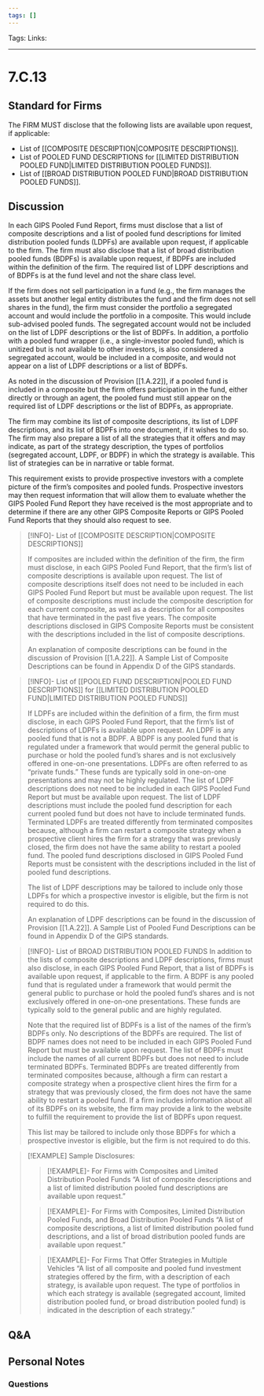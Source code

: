 ```yaml
---
tags: []
---
```

Tags:
Links: 
___
# 7.C.13
## Standard for Firms
The FIRM MUST disclose that the following lists are available upon request, if applicable:
- List of [[COMPOSITE DESCRIPTION|COMPOSITE DESCRIPTIONS]].
- List of POOLED FUND DESCRIPTIONS for [[LIMITED DISTRIBUTION POOLED FUND|LIMITED DISTRIBUTION POOLED FUNDS]].
- List of [[BROAD DISTRIBUTION POOLED FUND|BROAD DISTRIBUTION POOLED FUNDS]].
## Discussion
In each GIPS Pooled Fund Report, firms must disclose that a list of composite descriptions and a list of pooled fund descriptions for limited distribution pooled funds (LDPFs) are available upon request, if applicable to the firm. The firm must also disclose that a list of broad distribution pooled funds (BDPFs) is available upon request, if BDPFs are included within the definition of the firm. The required list of LDPF descriptions and of BDPFs is at the fund level and not the share class level.

If the firm does not sell participation in a fund (e.g., the firm manages the assets but another legal entity distributes the fund and the firm does not sell shares in the fund), the firm must consider the portfolio a segregated account and would include the portfolio in a composite. This would include sub-advised pooled funds. The segregated account would not be included on the list of LDPF descriptions or the list of BDPFs. In addition, a portfolio with a pooled fund wrapper (i.e., a single-investor pooled fund), which is unitized but is not available to other investors, is also considered a segregated account, would be included in a composite, and would not appear on a list of LDPF descriptions or a list of BDPFs.

As noted in the discussion of Provision [[1.A.22]], if a pooled fund is included in a composite but the firm offers participation in the fund, either directly or through an agent, the pooled fund must still appear on the required list of LDPF descriptions or the list of BDPFs, as appropriate.

The firm may combine its list of composite descriptions, its list of LDPF descriptions, and its list of BDPFs into one document, if it wishes to do so. The firm may also prepare a list of all the strategies that it offers and may indicate, as part of the strategy description, the types of portfolios (segregated account, LDPF, or BDPF) in which the strategy is available. This list of strategies can be in narrative or table format.

This requirement exists to provide prospective investors with a complete picture of the firm’s composites and pooled funds. Prospective investors may then request information that will allow them to evaluate whether the GIPS Pooled Fund Report they have received is the most appropriate and to determine if there are any other GIPS Composite Reports or GIPS Pooled Fund Reports that they should also request to see.

> [!INFO]- List of [[COMPOSITE DESCRIPTION|COMPOSITE DESCRIPTIONS]]
> 
> If composites are included within the definition of the firm, the firm must disclose, in each GIPS Pooled Fund Report, that the firm’s list of composite descriptions is available upon request. The list of composite descriptions itself does not need to be included in each GIPS Pooled Fund Report but must be available upon request. The list of composite descriptions must include the composite description for each current composite, as well as a description for all composites that have terminated in the past five years. The composite descriptions disclosed in GIPS Composite Reports must be consistent with the descriptions included in the list of composite descriptions.
> 
> An explanation of composite descriptions can be found in the discussion of Provision [[1.A.22]]. A Sample List of Composite Descriptions can be found in Appendix D of the GIPS standards.

> [!INFO]- List of [[POOLED FUND DESCRIPTION|POOLED FUND DESCRIPTIONS]] for [[LIMITED DISTRIBUTION POOLED FUND|LIMITED DISTRIBUTION POOLED FUNDS]]
> 
> If LDPFs are included within the definition of a firm, the firm must disclose, in each GIPS Pooled Fund Report, that the firm’s list of descriptions of LDPFs is available upon request. An LDPF is any pooled fund that is not a BDPF. A BDPF is any pooled fund that is regulated under a framework that would permit the general public to purchase or hold the pooled fund’s shares and is not exclusively offered in one-on-one presentations. LDPFs are often referred to as “private funds.” These funds are typically sold in one-on-one presentations and may not be highly regulated. The list of LDPF descriptions does not need to be included in each GIPS Pooled Fund Report but must be available upon request. The list of LDPF descriptions must include the pooled fund description for each current pooled fund but does not have to include terminated funds. Terminated LDPFs are treated differently from terminated composites because, although a firm can restart a composite strategy when a prospective client hires the firm for a strategy that was previously closed, the firm does not have the same ability to restart a pooled fund. The pooled fund descriptions disclosed in GIPS Pooled Fund Reports must be consistent with the descriptions included in the list of pooled fund descriptions.
> 
> The list of LDPF descriptions may be tailored to include only those LDPFs for which a prospective investor is eligible, but the firm is not required to do this.
> 
> An explanation of LDPF descriptions can be found in the discussion of Provision [[1.A.22]]. A Sample List of Pooled Fund Descriptions can be found in Appendix D of the GIPS standards.

> [!INFO]- List of BROAD DISTRIBUTION POOLED FUNDS 
> In addition to the lists of composite descriptions and LDPF descriptions, firms must also disclose, in each GIPS Pooled Fund Report, that a list of BDPFs is available upon request, if applicable to the firm. A BDPF is any pooled fund that is regulated under a framework that would permit the general public to purchase or hold the pooled fund’s shares and is not exclusively offered in one-on-one presentations. These funds are typically sold to the general public and are highly regulated.
> 
> Note that the required list of BDPFs is a list of the names of the firm’s BDPFs only. No descriptions of the BDPFs are required. The list of BDPF names does not need to be included in each GIPS Pooled Fund Report but must be available upon request. The list of BDPFs must include the names of all current BDPFs but does not need to include terminated BDPFs. Terminated BDPFs are treated differently from terminated composites because, although a firm can restart a composite strategy when a prospective client hires the firm for a strategy that was previously closed, the firm does not have the same ability to restart a pooled fund. If a firm includes information about all of its BDPFs on its website, the firm may provide a link to the website to fulfill the requirement to provide the list of BDPFs upon request.
> 
> This list may be tailored to include only those BDPFs for which a prospective investor is eligible, but the firm is not required to do this.

> [!EXAMPLE] Sample Disclosures:
> 
> >[!EXAMPLE]- For Firms with Composites and Limited Distribution Pooled Funds 
> > “A list of composite descriptions and a list of limited distribution pooled fund descriptions are available upon request.”
> 
> > [!EXAMPLE]- For Firms with Composites, Limited Distribution Pooled Funds, and Broad Distribution Pooled Funds 
> > “A list of composite descriptions, a list of limited distribution pooled fund descriptions, and a list of broad distribution pooled funds are available upon request.”
> 
> > [!EXAMPLE]- For Firms That Offer Strategies in Multiple Vehicles 
> > “A list of all composite and pooled fund investment strategies offered by the firm, with a description of each strategy, is available upon request. The type of portfolios in which each strategy is available (segregated account, limited distribution pooled fund, or broad distribution pooled fund) is indicated in the description of each strategy.”

## Q&A

## Personal Notes

### Questions